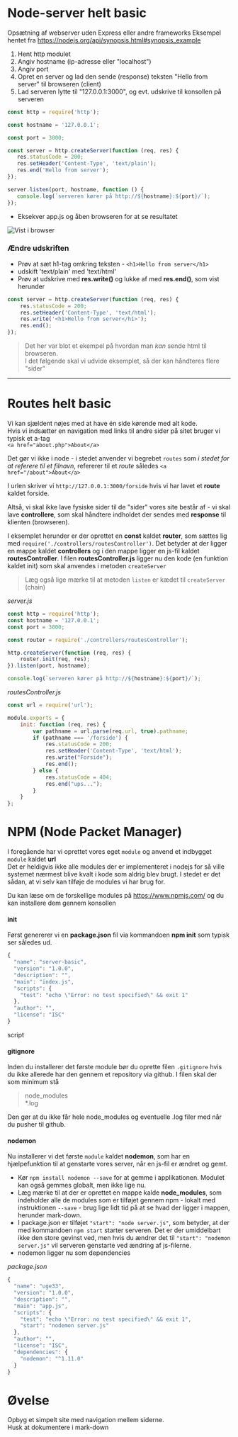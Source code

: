 # Node-server helt basic
Opsætning af webserver uden Express eller andre frameworks
Eksempel hentet fra https://nodejs.org/api/synopsis.html#synopsis_example 

1. Hent http modulet
2. Angiv hostname (ip-adresse eller "localhost")
3. Angiv port
4. Opret en server og lad den sende (response) teksten "Hello from server" til browseren (client)
5. Lad serveren lytte til "127.0.0.1:3000", og evt. udskrive til konsollen på serveren
 ```javascript
const http = require('http');

const hostname = '127.0.0.1';

const port = 3000;

const server = http.createServer(function (req, res) {
    res.statusCode = 200;
    res.setHeader('Content-Type', 'text/plain');
    res.end('Hello from server');
});

server.listen(port, hostname, function () {
    console.log(`serveren kører på http://${hostname}:${port}/`);
});
``` 
* Eksekver app.js og åben browseren for at se resultatet

![Vist i browser](./documentation/images/browser-1.png)

### Ændre udskriften
* Prøv at sæt h1-tag omkring teksten - `<h1>Hello from server</h1>`
* udskift 'text/plain' med 'text/html'
* Prøv at udskrive med **res.write()** og lukke af med **res.end()**, som vist herunder
```javascript
const server = http.createServer(function (req, res) {
    res.statusCode = 200;
    res.setHeader('Content-Type', 'text/html');
    res.write('<h1>Hello from server</h1>');
    res.end();
});
```
> Det her var blot et ekempel på hvordan man _kan_ sende html til browseren.<br>
> I det følgende skal vi udvide eksemplet, så der kan håndteres flere "sider"

------------------------------------------

# Routes helt basic
Vi kan sjældent nøjes med at have én side kørende med alt kode.<br>
Hvis vi indsætter en navigation med links til andre sider på sitet bruger vi typisk et a-tag<br>`<a href="about.php">About</a>`

Det gør vi ikke i node - i stedet anvender vi begrebet `routes` som _i stedet for at referere til et filnavn_, refererer til et _route_ således `<a href="/about">About</a>`

I urlen skriver vi `http://127.0.0.1:3000/forside` hvis vi har lavet et **route** kaldet forside.

Altså, vi skal ikke lave fysiske sider til de "sider" vores site består af - vi skal lave **controllere**, som skal håndtere indholdet der sendes med **response** til klienten (browseren).

I eksemplet herunder er der oprettet en **const** kaldet **router**, som sættes lig med `require('./controllers/routesController')`. Det betyder at der ligger en mappe kaldet **controllers** og i den mappe ligger en js-fil kaldet **routesController**. I filen **routesController.js** ligger nu den kode (en funktion kaldet init) som skal anvendes i metoden `createServer`
> Læg også lige mærke til at metoden `listen` er kædet til `createServer` (chain)

_server.js_
```javascript
const http = require('http');
const hostname = '127.0.0.1';
const port = 3000;

const router = require('./controllers/routesController');

http.createServer(function (req, res) {
    router.init(req, res);
}).listen(port, hostname);

console.log(`serveren kører på http://${hostname}:${port}/`);
```
_routesController.js_<br>
```javascript
const url = require('url');

module.exports = {
	init: function (req, res) {
		var pathname = url.parse(req.url, true).pathname;
		if (pathname === '/forside') {
			res.statusCode = 200;
			res.setHeader('Content-Type', 'text/html');
			res.write("Forside");
			res.end();
		} else {
			res.statusCode = 404;
			res.end("ups...");
		}
	}
};
```
# NPM (Node Packet Manager)
I foregående har vi oprettet vores eget `module` og anvend et indbygget `module` kaldet **url**<br>
Det er heldigvis ikke alle modules der er implementeret i nodejs for så ville systemet nærmest blive kvalt i kode som aldrig blev brugt. I stedet er det sådan, at vi selv kan tilføje de modules vi har brug for.<br>

Du kan læse om de forskellige modules på https://www.npmjs.com/ og du kan installere dem gennem konsollen<br>
#### init
Først genererer vi en **package.json** fil via kommandoen **npm init** som typisk ser således ud.
```javascript
{
  "name": "server-basic",
  "version": "1.0.0",
  "description": "",
  "main": "index.js",
  "scripts": {
    "test": "echo \"Error: no test specified\" && exit 1"
  },
  "author": "",
  "license": "ISC"
}
```
script

#### gitignore
Inden du installerer det første module bør du oprette filen `.gitignore` hvis du ikke allerede har den gennem et repository via github. I filen skal der som minimum stå
> node_modules<br>
> *.log

Den gør at du ikke får hele node_modules og eventuelle .log filer med når du pusher til github.
#### nodemon
Nu installerer vi det første `module` kaldet **nodemon**, som har en hjælpefunktion til at genstarte vores server, når en js-fil er ændret og gemt.<br>
* Kør `npm install nodemon --save` for at gemme i applikationen. Modulet kan også gemmes globalt, men ikke lige nu.
* Læg mærke til at der er oprettet en mappe kalde **node_modules**, som indeholder alle de modules som er tilføjet gennem npm - lokalt med instruktionen `--save` - brug lige lidt tid på at se hvad der ligger i mappen, herunder mark-down.
* I package.json er tilføjet `"start": "node server.js"`, som betyder, at der med kommandoen `npm start` starter serveren. Det er der umiddelbart ikke den store gevinst ved, men hvis du ændrer det til `"start": "nodemon server.js"` vil serveren genstarte ved ændring af js-filerne.
* nodemon ligger nu som dependencies

_package.json_
```javascript
{
  "name": "uge33",
  "version": "1.0.0",
  "description": "",
  "main": "app.js",
  "scripts": {
    "test": "echo \"Error: no test specified\" && exit 1",
    "start": "nodemon server.js"
  },
  "author": "",
  "license": "ISC",
  "dependencies": {
    "nodemon": "^1.11.0"
  }
}
```

# Øvelse
Opbyg et simpelt site med navigation mellem siderne.<br>
Husk at dokumentere i mark-down
